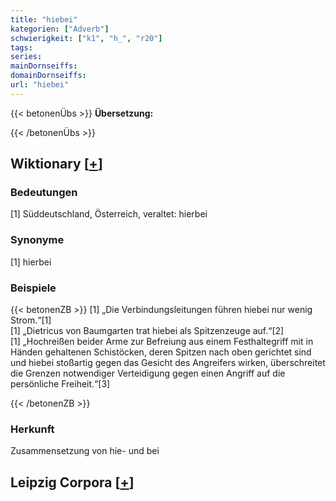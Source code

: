 ```yaml
---
title: "hiebei"
kategorien: ["Adverb"]
schwierigkeit: ["k1", "h_", "r20"]
tags:
series:
mainDornseiffs:
domainDornseiffs:
url: "hiebei"
---
```


{{< betonenÜbs >}}
**Übersetzung:**  
  
{{< /betonenÜbs >}}

## Wiktionary [[+](https://de.wiktionary.org/wiki/hiebei)]

### Bedeutungen
[1] Süddeutschland, Österreich, veraltet: hierbei  

### Synonyme
[1] hierbei  

### Beispiele
{{< betonenZB >}}
[1] „Die Verbindungsleitungen führen hiebei nur wenig Strom.“[1]  
[1] „Dietricus von Baumgarten trat hiebei als Spitzenzeuge auf.“[2]  
[1] „Hochreißen beider Arme zur Befreiung aus einem Festhaltegriff mit in Händen gehaltenen Schistöcken, deren Spitzen nach oben gerichtet sind und hiebei stoßartig gegen das Gesicht des Angreifers wirken, überschreitet die Grenzen notwendiger Verteidigung gegen einen Angriff auf die persönliche Freiheit.“[3]  

{{< /betonenZB >}}
### Herkunft
Zusammensetzung von hie- und bei  


## Leipzig Corpora [[+](https://corpora.uni-leipzig.de/en/res?word=hiebei&corpusId=deu_newscrawl-public_2018)]

